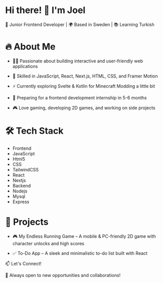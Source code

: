 # Hi there! 👋 I'm Joel

 🚀 Junior Frontend Developer | 🌍 Based in Sweden | 📚 Learning Turkish

# 🔥 About Me

- 👨‍💻 Passionate about building interactive and user-friendly web applications

- 🎨 Skilled in JavaScript, React, Next.js, HTML, CSS, and Framer Motion

- ⚡ Currently exploring Svelte & Kotlin for Minecraft Modding a little bit

- 📅 Preparing for a frontend development internship in 5-6 months

- 🎮 Love gaming, developing 2D games, and working on side projects

# 🛠️ Tech Stack
- Frontend
 - JavaScript
 - Html5
 - CSS 
 - TailwindCSS
 - React
 - Nextjs
- Backend
 - Nodejs 
 - Mysql 
 - Express

# 📌 Projects

- 🎮 My Endless Running Game – A mobile & PC-friendly 2D game with character unlocks and high scores

- ✅ To-Do App – A sleek and minimalistic to-do list built with React

📫 Let's Connect!



🚀 Always open to new opportunities and collaborations!
